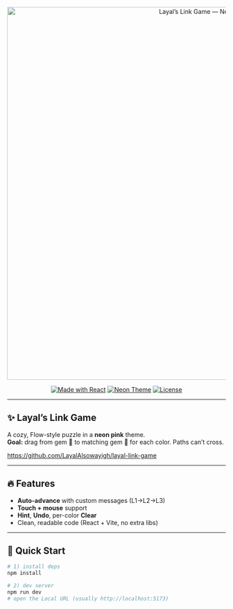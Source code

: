 <p align="center">
  <img src="assets/neon-banner.svg" width="860" alt="Layal’s Link Game — Neon">
</p>

<p align="center">
  <a href="https://img.shields.io"><img alt="Made with React"
    src="https://img.shields.io/badge/React-18-000?logo=react&logoColor=61DAFB&labelColor=000000&color=F535AA"></a>
  <a href="#"><img alt="Neon Theme"
    src="https://img.shields.io/badge/Neon-%23F535AA-000?labelColor=000000&color=8A2BE2"></a>
  <a href="#"><img alt="License"
    src="https://img.shields.io/badge/License-MIT-000?labelColor=000000&color=F535AA"></a>
</p>

---

## ✨ Layal’s Link Game

A cozy, Flow-style puzzle in a **neon pink** theme.  
**Goal:** drag from gem 🔹 to matching gem 🔹 for each color. Paths can’t cross.

https://github.com/LayalAlsowayigh/layal-link-game

---

## 🔥 Features
- **Auto-advance** with custom messages (L1→L2→L3)
- **Touch + mouse** support
- **Hint**, **Undo**, per-color **Clear**
- Clean, readable code (React + Vite, no extra libs)

---

## 🚀 Quick Start

```bash
# 1) install deps
npm install

# 2) dev server
npm run dev
# open the Local URL (usually http://localhost:5173)

